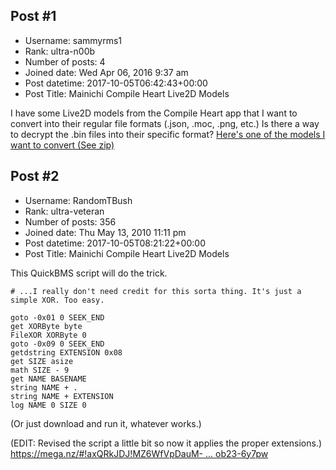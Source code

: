 ## Post #1
- Username: sammyrms1
- Rank: ultra-n00b
- Number of posts: 4
- Joined date: Wed Apr 06, 2016 9:37 am
- Post datetime: 2017-10-05T06:42:43+00:00
- Post Title: Mainichi Compile Heart Live2D Models

I have some Live2D models from the Compile Heart app that I want to convert into their regular file formats (.json, .moc, .png, etc.) Is there a way to decrypt the .bin files into their specific format?
[Here's one of the models I want to convert (See zip)](https://1drv.ms/u/s!AmVvgYN3WlM7i0snBrAgedg5P_U-)
## Post #2
- Username: RandomTBush
- Rank: ultra-veteran
- Number of posts: 356
- Joined date: Thu May 13, 2010 11:11 pm
- Post datetime: 2017-10-05T08:21:22+00:00
- Post Title: Mainichi Compile Heart Live2D Models

This QuickBMS script will do the trick.

```
# ...I really don't need credit for this sorta thing. It's just a simple XOR. Too easy.

goto -0x01 0 SEEK_END
get XORByte byte
FileXOR XORByte 0
goto -0x09 0 SEEK_END
getdstring EXTENSION 0x08
get SIZE asize
math SIZE - 9
get NAME BASENAME
string NAME + .
string NAME + EXTENSION
log NAME 0 SIZE 0
```

(Or just download and run it, whatever works.)

(EDIT: Revised the script a little bit so now it applies the proper extensions.)
[https://mega.nz/#!axQRkJDJ!MZ6WfVpDauM- ... ob23-6y7pw](https://mega.nz/#!axQRkJDJ!MZ6WfVpDauM-M9AjSO18qvR0NW5EAE2tCob23-6y7pw)
